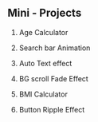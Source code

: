 ## Mini - Projects

1. Age Calculator

2. Search bar Animation

3. Auto Text effect

4. BG scroll Fade Effect

5. BMI Calculator

6. Button Ripple Effect

